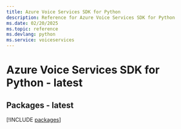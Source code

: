 ```yaml
---
title: Azure Voice Services SDK for Python
description: Reference for Azure Voice Services SDK for Python
ms.date: 02/20/2025
ms.topic: reference
ms.devlang: python
ms.service: voiceservices
---
```

# Azure Voice Services SDK for Python - latest
## Packages - latest
[!INCLUDE [packages](voice-services-index.md)]